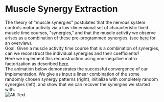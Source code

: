 # Muscle Synergy Extraction


The theory of "muscle synergies" postulates that the nervous system controls motor activity via a low-dimensional set of   characteristic fixed muscle time courses, "synergies," and that the muscle activity we observe arises as a combination of these pre-programmed synergies. (see
[here](https://papers.nips.cc/paper/1974-modularity-in-the-motor-system-decomposition-of-muscle-patterns-as-combinations-of-time-varying-synergies.pdf) for an overview).   
Goal: Given a muscle activity time course that is a combination of synergies, can we reconstruct the individual synergies and their coefficients?  
Here we implement this reconstruction using non-negative matrix factorization as described [here](https://www.researchgate.net/publication/10921359_Combinations_of_muscle_synergies_in_the_construction_of_a_natural_motor_behavior).  
The animation below demonstrates the successful convergence of our implementation. We give as input a linear combination of the some randomly chosen synergy patterns (right), initialize with completely random synergies (left), and show that we can recover the synergies we started with.  
![Alt Text](https://media.giphy.com/media/ZcRNsz54Bbvj3xwhpa/giphy.gif)

